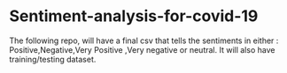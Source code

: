 # Sentiment-analysis-for-covid-19
The following repo, will have a final csv that tells the sentiments in either : Positive,Negative,Very Positive ,Very negative or neutral. It will also have training/testing dataset.
